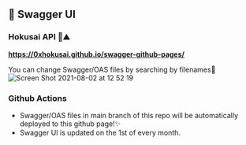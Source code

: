 ## 📜 Swagger UI

### Hokusai API 🌊⛰️

**https://0xhokusai.github.io/swagger-github-pages/**

You can change Swagger/OAS files by searching by filenames📄
![Screen Shot 2021-08-02 at 12 52 19](https://user-images.githubusercontent.com/45069709/127802388-607e04cb-dec3-4266-8b9a-fdca7259ae2f.png)

### Github Actions

- Swagger/OAS files in main branch of this repo will be automatically deployed to this github page!✨
- Swagger UI is updated on the 1st of every month.

